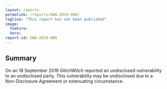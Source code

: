 ```yaml
---
layout: reports
permalink: /reports/GWA-2019-008/
tagline: "This report has not been published"
image:
  feature:
  hero:
report-id: GWA-2019-008
---
```


## Summary
On an 18 September 2019 GlitchWitch reported an undisclosed vulnerability to an undisclosed party. This vulnerability may be undisclosed due to a Non-Disclosure Agreement or extenuating circumstance.
